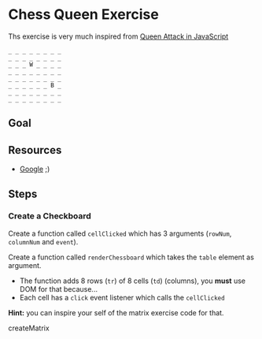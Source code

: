 # Chess Queen Exercise

Ths exercise is very much inspired from [Queen Attack in JavaScript](http://exercism.io/exercises/javascript/queen-attack/readme)

````
_ _ _ _ _ _ _ _
_ _ _ _ _ _ _ _
_ _ _ W _ _ _ _
_ _ _ _ _ _ _ _
_ _ _ _ _ _ _ _
_ _ _ _ _ _ B _
_ _ _ _ _ _ _ _
_ _ _ _ _ _ _ _

````

## Goal

## Resources

- [Google](https://google.com?q=meehhhh+i+don't+understand) ;)

## Steps

### Create a Checkboard

Create a function called `cellClicked` which has 3 arguments (`rowNum`, `columnNum` and `event`).

Create a function called `renderChessboard` which takes the `table` element as argument.

- The function adds 8 rows (`tr`) of 8 cells (`td`) (columns), you __must__ use DOM for that because...
- Each cell has a `click` event listener which calls the `cellClicked`


__Hint:__ you can inspire your self of the matrix exercise code for that.
<detail>
<summary>createMatrix</summary>
</detail>


